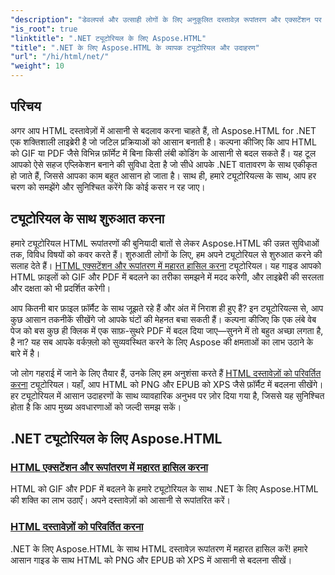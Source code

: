 ```yaml
---
"description": "डेवलपर्स और उत्साही लोगों के लिए अनुकूलित दस्तावेज़ रूपांतरण और एक्सटेंशन पर व्यापक ट्यूटोरियल के साथ .NET के लिए Aspose.HTML की क्षमता को अनलॉक करें।"
"is_root": true
"linktitle": ".NET ट्यूटोरियल के लिए Aspose.HTML"
"title": ".NET के लिए Aspose.HTML के व्यापक ट्यूटोरियल और उदाहरण"
"url": "/hi/html/net/"
"weight": 10
---
```


## परिचय

अगर आप HTML दस्तावेज़ों में आसानी से बदलाव करना चाहते हैं, तो Aspose.HTML for .NET एक शक्तिशाली लाइब्रेरी है जो जटिल प्रक्रियाओं को आसान बनाती है। कल्पना कीजिए कि आप HTML को GIF या PDF जैसे विभिन्न फ़ॉर्मेट में बिना किसी लंबी कोडिंग के आसानी से बदल सकते हैं। यह टूल आपको ऐसे सहज एप्लिकेशन बनाने की सुविधा देता है जो सीधे आपके .NET वातावरण के साथ एकीकृत हो जाते हैं, जिससे आपका काम बहुत आसान हो जाता है। साथ ही, हमारे ट्यूटोरियल्स के साथ, आप हर चरण को समझेंगे और सुनिश्चित करेंगे कि कोई कसर न रह जाए।

## ट्यूटोरियल के साथ शुरुआत करना

हमारे ट्यूटोरियल HTML रूपांतरणों की बुनियादी बातों से लेकर Aspose.HTML की उन्नत सुविधाओं तक, विविध विषयों को कवर करते हैं। शुरुआती लोगों के लिए, हम अपने ट्यूटोरियल से शुरुआत करने की सलाह देते हैं। [HTML एक्सटेंशन और रूपांतरण में महारत हासिल करना](./mastering-html-extensions-and-conversions/) ट्यूटोरियल। यह गाइड आपको HTML फ़ाइलों को GIF और PDF में बदलने का तरीका समझने में मदद करेगी, और लाइब्रेरी की सरलता और दक्षता को भी प्रदर्शित करेगी। 

आप कितनी बार फ़ाइल फ़ॉर्मैट के साथ जूझते रहे हैं और अंत में निराश ही हुए हैं? इन ट्यूटोरियल्स से, आप कुछ आसान तकनीकें सीखेंगे जो आपके घंटों की मेहनत बचा सकती हैं। कल्पना कीजिए कि एक लंबे वेब पेज को बस कुछ ही क्लिक में एक साफ़-सुथरे PDF में बदल दिया जाए—सुनने में तो बहुत अच्छा लगता है, है ना? यह सब आपके वर्कफ़्लो को सुव्यवस्थित करने के लिए Aspose की क्षमताओं का लाभ उठाने के बारे में है।

जो लोग गहराई में जाने के लिए तैयार हैं, उनके लिए हम अनुशंसा करते हैं [HTML दस्तावेज़ों को परिवर्तित करना](./converting-html-documents/) ट्यूटोरियल। यहाँ, आप HTML को PNG और EPUB को XPS जैसे फ़ॉर्मैट में बदलना सीखेंगे। हर ट्यूटोरियल में आसान उदाहरणों के साथ व्यावहारिक अनुभव पर ज़ोर दिया गया है, जिससे यह सुनिश्चित होता है कि आप मुख्य अवधारणाओं को जल्दी समझ सकें। 

## .NET ट्यूटोरियल के लिए Aspose.HTML
### [HTML एक्सटेंशन और रूपांतरण में महारत हासिल करना](./mastering-html-extensions-and-conversions/)
HTML को GIF और PDF में बदलने के हमारे ट्यूटोरियल के साथ .NET के लिए Aspose.HTML की शक्ति का लाभ उठाएँ। अपने दस्तावेज़ों को आसानी से रूपांतरित करें।
### [HTML दस्तावेज़ों को परिवर्तित करना](./converting-html-documents/)
.NET के लिए Aspose.HTML के साथ HTML दस्तावेज़ रूपांतरण में महारत हासिल करें! हमारे आसान गाइड के साथ HTML को PNG और EPUB को XPS में आसानी से बदलना सीखें।